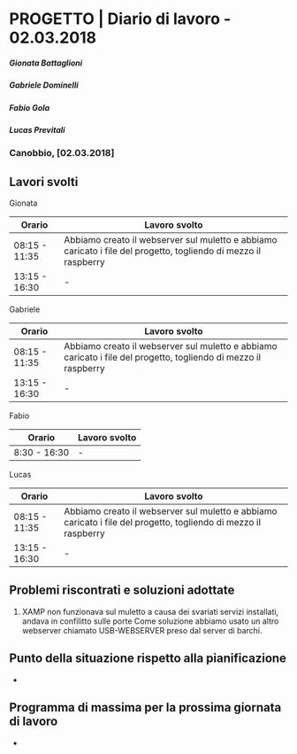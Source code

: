 # PROGETTO | Diario di lavoro - 02.03.2018
##### Gionata Battaglioni
##### Gabriele Dominelli
##### Fabio Gola
##### Lucas Previtali
### Canobbio, [02.03.2018]

## Lavori svolti
Gionata

|Orario        |Lavoro svolto                 |
|--------------|------------------------------|
|08:15 - 11:35 |Abbiamo creato il webserver sul muletto e abbiamo caricato i file del progetto, togliendo di mezzo il raspberry|                  
|13:15 - 16:30 |-|


Gabriele

|Orario        |Lavoro svolto                 |
|--------------|------------------------------|
|08:15 - 11:35 |Abbiamo creato il webserver sul muletto e abbiamo caricato i file del progetto, togliendo di mezzo il raspberry|                  
|13:15 - 16:30 |-|


Fabio

|Orario        |Lavoro svolto                 |
|--------------|------------------------------|
|8:30 - 16:30 |-|


Lucas


|Orario        |Lavoro svolto                 |
|--------------|------------------------------|
|08:15 - 11:35 |Abbiamo creato il webserver sul muletto e abbiamo caricato i file del progetto, togliendo di mezzo il raspberry|                  
|13:15 - 16:30 |-|



##  Problemi riscontrati e soluzioni adottate
1. XAMP non funzionava sul muletto a causa dei svariati servizi installati, andava in confilitto sulle porte
  Come soluzione abbiamo usato un altro webserver chiamato USB-WEBSERVER preso dal server di barchi.

##  Punto della situazione rispetto alla pianificazione
- 

## Programma di massima per la prossima giornata di lavoro
- 
